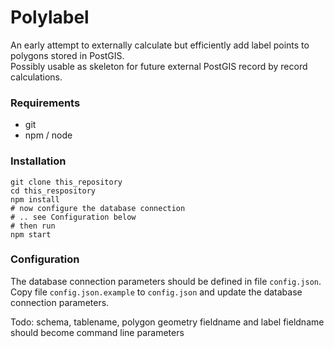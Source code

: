 # Polylabel
An early attempt to externally calculate but efficiently add label points to polygons stored in PostGIS.   
Possibly usable as skeleton for future external PostGIS record by record calculations.

### Requirements
* git
* npm / node

### Installation
```
git clone this_repository
cd this_respository
npm install
# now configure the database connection
# .. see Configuration below
# then run 
npm start
```

### Configuration
The database connection parameters should be defined in file ```config.json```.   
Copy file ```config.json.example``` to ```config.json``` and update the database connection parameters.

Todo: schema, tablename, polygon geometry fieldname and label fieldname should become command line parameters

